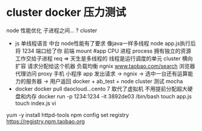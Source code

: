 # cluster docker 压力测试
  node 性能优化 子进程之间...  ? cluster
- js 单线程语言
 中台 
 node性能有了要求 像java一样多线程
 node app.js执行后将 1234 端口给了你
 前端 mount #app CPU
 进程 process 
 拥有独立的资源
 工作交给子进程
 req => 天生是多线程的
 线程是运行调度的单元
 cluster 横向扩容 请求分配给这个机器
 负载均衡 ngnix
 www.taobao.com/search  浏览器代理访问 proxy 手机 小程序 app
 发出请求 -> ngnix -> 选中一台还有运算能力的服务器 -> 用户返回
 docker + ab_test + node cluster
 测试 mocha
 - docker
 docker pull daocloud...cento 7 取代了虚拟机 不用提前分配超大硬盘和内存
 docker run -p 1234:1234 -it 3892de03 /bin/bash
 touch app.js
 touch index.js
 vi 

 yum -y install httpd-tools
 npm config set registry https://registry.npm.taobao.org
